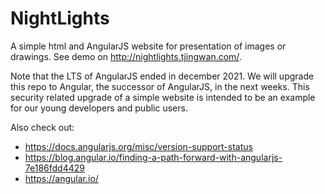 # NightLights

A simple html and AngularJS website for presentation of images or drawings. See demo on http://nightlights.tjingwan.com/.

Note that the LTS of AngularJS ended in december 2021. We will upgrade this repo to Angular, the successor of AngularJS, in the next weeks. 
This security related upgrade of a simple website is intended to be an example for our young developers and public users.  

Also check out:
* https://docs.angularjs.org/misc/version-support-status
* https://blog.angular.io/finding-a-path-forward-with-angularjs-7e186fdd4429
* https://angular.io/
